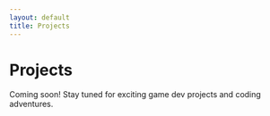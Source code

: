 ```yaml
---
layout: default
title: Projects
---
```


# Projects

Coming soon! Stay tuned for exciting game dev projects and coding adventures.
